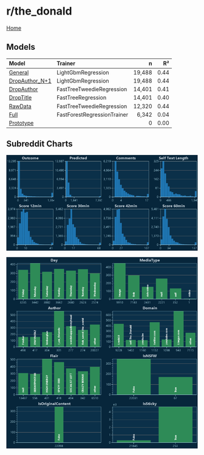 # r/the_donald

[Home](../index.md)

## Models

|Model|Trainer|n|R²|
|:---|:---|---:|---:|
|[General](models/hunch_the_donald_General.md)|LightGbmRegression|19,488|0.44|
|[DropAuthor_N+1](models/hunch_the_donald_DropAuthor_N+1.md)|LightGbmRegression|19,488|0.44|
|[DropAuthor](models/hunch_the_donald_DropAuthor.md)|FastTreeTweedieRegression|14,401|0.41|
|[DropTitle](models/hunch_the_donald_DropTitle.md)|FastTreeRegression|14,401|0.40|
|[RawData](models/hunch_the_donald_RawData.md)|FastTreeTweedieRegression|12,320|0.44|
|[Full](models/hunch_the_donald_Full.md)|FastForestRegressionTrainer|6,342|0.04|
|[Prototype](models/hunch_the_donald_Prototype.md)||0|0.00|

## Subreddit Charts

![r/the_donald Distributions](../images/hunch_the_donald_Distributions.png "r/the_donald Distributions")

![r/the_donald Categorical](../images/hunch_the_donald_Catagorical.png "r/the_donald Categorical")

